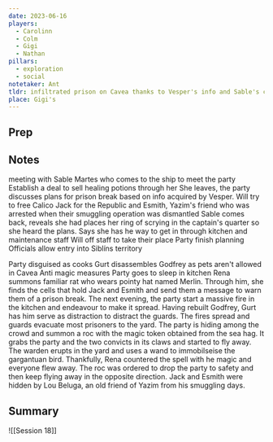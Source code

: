 ```yaml
---
date: 2023-06-16
players:
  - Carolinn
  - Colm
  - Gigi
  - Nathan
pillars:
  - exploration
  - social
notetaker: Ant
tldr: infiltrated prison on Cavea thanks to Vesper's info and Sable's contacts, freed Esmith and Calico Jack
place: Gigi's
---
```


## Prep

## Notes
meeting with Sable Martes who comes to the ship to meet the party 
Establish a deal to sell healing potions through her 
She leaves, the party discusses plans for prison break based on info acquired by Vesper. 
Will try to free Calico Jack for the Republic and Esmith, Yazim's friend who was arrested when their smuggling operation was dismantled 
Sable comes back, reveals she had places her ring of scrying in the captain's quarter so she heard the plans. Says she has he way to get in through kitchen and maintenance staff
Will off staff to take their place
Party finish planning 
Officials allow entry into Siblíns territory 

Party disguised as cooks
Gurt disassembles Godfrey as pets aren't allowed in Cavea 
Anti magic measures 
Party goes to sleep in kitchen 
Rena summons familiar rat who wears pointy hat named Merlin. Through him, she finds the cells that hold Jack and Esmith and send them a message to warn them of a prison break. The next evening, the party start a massive fire in the kitchen and endeavour to make it spread. Having rebuilt Godfrey, Gurt has him serve as distraction to distract the guards. The fires spread and guards evacuate most prisoners to the yard. The party is hiding among the crowd and summon a roc with the magic token obtained from the sea hag. It grabs the party and the two convicts in its claws and started to fly away. The warden erupts in the yard and uses a wand to immobilseise the gargantuan bird. Thankfully, Rena countered the spell with he magic and everyone flew away. The roc was ordered to drop the party to safety and then keep flying away in the opposite direction. Jack and Esmith were hidden by Lou Beluga, an old friend of Yazim from his smuggling days. 

## Summary
![[Session 18]]